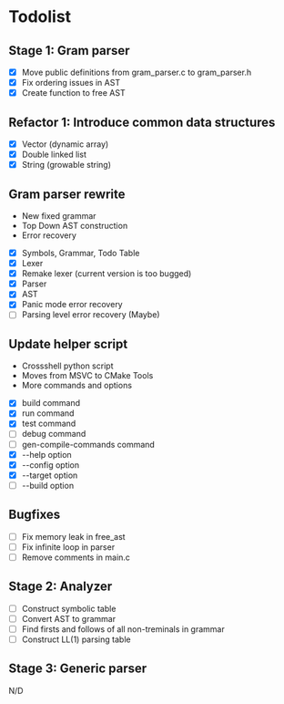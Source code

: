 # Todolist

## Stage 1: Gram parser
- [x] Move public definitions from gram_parser.c to gram_parser.h
- [x] Fix ordering issues in AST
- [x] Create function to free AST 

## Refactor 1: Introduce common data structures
- [x] Vector (dynamic array)
- [x] Double linked list
- [x] String (growable string)

## Gram parser rewrite
- New fixed grammar
- Top Down AST construction
- Error recovery

- [x] Symbols, Grammar, Todo Table
- [x] Lexer
- [x] Remake lexer (current version is too bugged)
- [x] Parser
- [x] AST
- [x] Panic mode error recovery
- [ ] Parsing level error recovery (Maybe)

## Update helper script
- Crossshell python script
- Moves from MSVC to CMake Tools
- More commands and options

- [x] build command
- [x] run command
- [x] test command
- [ ] debug command
- [ ] gen-compile-commands command 
- [x] --help option
- [x] --config option
- [x] --target option
- [ ] --build option

## Bugfixes
- [ ] Fix memory leak in free_ast
- [ ] Fix infinite loop in parser
- [ ] Remove comments in main.c

## Stage 2: Analyzer
- [ ] Construct symbolic table
- [ ] Convert AST to grammar
- [ ] Find firsts and follows of all non-treminals in grammar
- [ ] Construct LL(1) parsing table

## Stage 3: Generic parser
N/D
